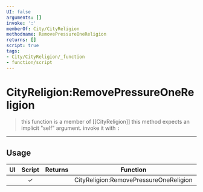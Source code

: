 ```yaml
---
UI: false
arguments: []
invoke: ':'
memberOf: City/CityReligion
methodname: RemovePressureOneReligion
returns: []
script: true
tags:
- City/CityReligion/_function
- function/script
---
```

# CityReligion:RemovePressureOneReligion
> this function is a member of [[CityReligion]]
> this method expects an implicit "self" argument. invoke it with `:`
-----
## Usage
|  UI | Script | Returns | Function | Arguments |
|:---:|:------:|-------:|:--------:|:---------|
| |✓||CityReligion:RemovePressureOneReligion||
